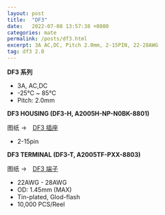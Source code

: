 ```yaml
---
layout: post
title:  "DF3"
date:   2022-07-08 13:57:38 +0800
categories: mate
permalink: /posts/df3.html
excerpt: 3A AC,DC, Pitch 2.0mm, 2-15PIN, 22-28AWG
tag: df3 2.0
---
```


__DF3 系列__

* 3A, AC,DC
* -25℃ ~ 85℃
* Pitch: 2.0mm


__DF3 HOUSING (DF3-H, A2005H-NP-N0BK-8801)__

图纸 →　[DF3 插座](/assets/DF3-H.pdf)

* 2-15pin


__DF3 TERMINAL (DF3-T, A2005TF-PXX-8803)__

图纸 →　[DF3 端子](/assets/DF3-T.pdf)

* 22AWG - 28AWG
* OD: 1.45mm (MAX)
* Tin-plated, Glod-flash
* 10,000 PCS/Reel
